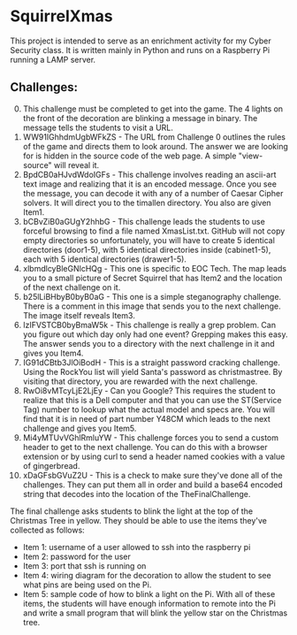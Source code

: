 # SquirrelXmas
This project is intended to serve as an enrichment activity for my Cyber Security class. It is written mainly in Python and runs on a Raspberry Pi running a LAMP server.

## Challenges:
0. This challenge must be completed to get into the game. The 4 lights on the front of the decoration are blinking a message in binary. The message tells the students to visit a URL.
1. WW91IGhhdmUgbWFkZS - The URL from Challenge 0 outlines the rules of the game and directs them to look around. The answer we are looking for is hidden in the source code of the web page. A simple "view-source" will reveal it.
2. BpdCB0aHJvdWdoIGFs - This challenge involves reading an ascii-art text image and realizing that it is an encoded message. Once you see the message, you can decode it with any of a number of Caesar Cipher solvers. It will direct you to the timallen directory. You also are given Item1.
3. bCBvZiB0aGUgY2hhbG - This challenge leads the students to use forceful browsing to find a file named XmasList.txt. GitHub will not copy empty directories so unfortunately, you will have to create 5 identical directories (door1-5), with 5 identical directories inside (cabinet1-5), each with 5 identical directories (drawer1-5). 
4. xlbmdlcyBleGNlcHQg - This one is specific to EOC Tech. The map leads you to a small picture of Secret Squirrel that has Item2 and the location of the next challenge on it.
5. b25lLiBHbyB0byB0aG - This one is a simple steganography challenge. There is a comment in this image that sends you to the next challenge. The image itself reveals Item3.
6. lzIFVSTCB0byBmaW5k - This challenge is really a grep problem. Can you figure out which day only had one event? Grepping makes this easy. The answer sends you to a directory with the next challenge in it and gives you Item4.
7. IG91dCBtb3JlOiBodH - This is a straight password cracking challenge. Using the RockYou list will yield Santa's password as christmastree. By visiting that directory, you are rewarded with the next challenge.
8. RwOi8vMTcyLjE2LjEy - Can you Google? This requires the student to realize that this is a Dell computer and that you can use the ST(Service Tag) number to lookup what the actual model and specs are. You will find that it is in need of part number Y48CM which leads to the next challenge and gives you Item5.
9. Mi4yMTUvVGhlRmluYW - This challenge forces you to send a custom header to get to the next challenge. You can do this with a browser extension or by using curl to send a header named cookies with a value of gingerbread.
10. xDaGFsbGVuZ2U - This is a check to make sure they've done all of the challenges. They can put them all in order and build a base64 encoded string that decodes into the location of the TheFinalChallenge.

The final challenge asks students to blink the light at the top of the Christmas Tree in yellow. They should be able to use the items they've collected as follows:
- Item 1: username of a user allowed to ssh into the raspberry pi
- Item 2: password for the user
- Item 3: port that ssh is running on
- Item 4: wiring diagram for the decoration to allow the student to see what pins are being used on the Pi.
- Item 5: sample code of how to blink a light on the Pi. 
With all of these items, the students will have enough information to remote into the Pi and write a small program that will blink the yellow star on the Christmas tree.
